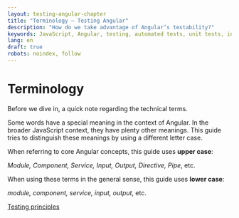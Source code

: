 ```yaml
---
layout: testing-angular-chapter
title: "Terminology – Testing Angular"
description: "How do we take advantage of Angular’s testability?"
keywords: JavaScript, Angular, testing, automated tests, unit tests, integration tests, end-to-end tests
lang: en
draft: true
robots: noindex, follow
---
```


# Terminology

Before we dive in, a quick note regarding the technical terms.

Some words have a special meaning in the context of Angular. In the broader JavaScript context, they have plenty other meanings. This guide tries to distinguish these meanings by using a different letter case.

When referring to core Angular concepts, this guide uses **upper case**:

*Module, Component, Service, Input, Output, Directive, Pipe*, etc.

When using these terms in the general sense, this guide uses **lower case**:

*module, component, service, input, output*, etc.

<p id="next-chapter-link"><a href="../testing-principles/">Testing principles</a></p>
